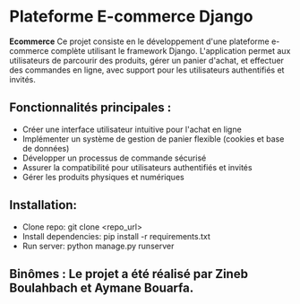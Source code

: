 # Plateforme E-commerce Django

**Ecommerce** Ce projet consiste en le développement d'une plateforme e-commerce complète utilisant le framework Django. L'application permet aux utilisateurs de parcourir des produits, gérer un panier d'achat, et effectuer des commandes en ligne, avec support pour les utilisateurs authentifiés et invités.

## Fonctionnalités principales :

- Créer une interface utilisateur intuitive pour l'achat en ligne
- Implémenter un système de gestion de panier flexible (cookies et base de données)
- Développer un processus de commande sécurisé
- Assurer la compatibilité pour utilisateurs authentifiés et invités
- Gérer les produits physiques et numériques

## Installation:

- Clone repo: git clone <repo_url>
- Install dependencies: pip install -r requirements.txt
- Run server: python manage.py runserver


## Binômes : Le projet a été réalisé par Zineb Boulahbach et Aymane Bouarfa.
